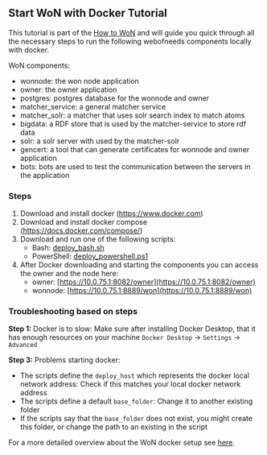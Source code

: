 ## Start WoN with Docker Tutorial

This tutorial is part of the [How to WoN](/documentation/how-to-won/how-to-won.md) and will guide you quick through all the necessary steps to run the following webofneeds components locally with docker.

WoN components:

- wonnode: the won node application
- owner: the owner application
- postgres: postgres database for the wonnode and owner
- matcher_service: a general matcher service
- matcher_solr: a matcher that uses solr search index to match atoms
- bigdata: a RDF store that is used by the matcher-service to store rdf data
- solr: a solr server with used by the matcher-solr
- gencert: a tool that can generate certificates for wonnode and owner application
- bots: bots are used to test the communication between the servers in the application

### Steps

1. Download and install docker (https://www.docker.com)
2. Download and install docker compose (https://docs.docker.com/compose/)
3. Download and run one of the following scripts:
   - Bash: [deploy_bash.sh](/webofneeds/won-docker/deploy/local_image/deploy_bash.sh)
   - PowerShell: [deploy_powershell.ps1](/webofneeds/won-docker/deploy/local_image/deploy_powershell.ps1)
4. After Docker downloading and starting the components you can access the owner and the node here:
   - owner: [https://10.0.75.1:8082/owner](https://10.0.75.1:8082/owner)
   - wonnode: [https://10.0.75.1:8889/won](https://10.0.75.1:8889/won)

### Troubleshooting based on steps

**Step 1:** Docker is to slow: Make sure after installing Docker Desktop, that it has enough resources on your machine `Docker Desktop` -> `Settings` -> `Advanced`

**Step 3:** Problems starting docker:

- The scripts define the `deploy_host` which represents the docker local network address: Check if this matches your local docker network address
- The scripts define a default `base_folder`: Change it to another existing folder
- If the scripts say that the `base_folder` does not exist, you might create this folder, or change the path to an existing in the script

For a more detailed overview about the WoN docker setup see [here](/webofneeds/won-docker/README.md).
